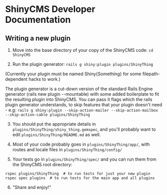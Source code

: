 # ShinyCMS Developer Documentation

## Writing a new plugin

1. Move into the base directory of your copy of the ShinyCMS code:
`cd ShinyCMS`

2. Run the plugin generator:
`rails g shiny:plugin plugins/ShinyThing`

(Currently your plugin must be named Shiny{Something} for some filepath-dependent hacks to work.)

The plugin generator is a cut-down version of the standard Rails Engine generator (rails new plugin --mountable) with some added boilerplate to fit the resulting plugin into ShinyCMS. You can pass it flags which the rails plugin generator understands, to skip features that your plugin doesn't need - e.g:
`rails g shiny:plugin --skip-action-mailer --skip-action-mailbox --skip-action-cable plugins/ShinyThing`

3. You should put the appropriate details in `plugins/ShinyThing/shiny_thing.gemspec`, and you'll probably want to edit `plugins/ShinyThing/README.md` as well.

4. Most of your code probably goes in `plugins/ShinyThing/app/`, with routes and locale files in `plugins/ShinyThing/config/`

5. Your tests go in `plugins/ShinyThing/spec/` and you can run them from the ShinyCMS root directory:
```
rspec plugins/ShinyThing  # to run tests for just your new plugin
rspec spec plugins  # to run tests for the main app and all plugins
```

6. "Share and enjoy!"
